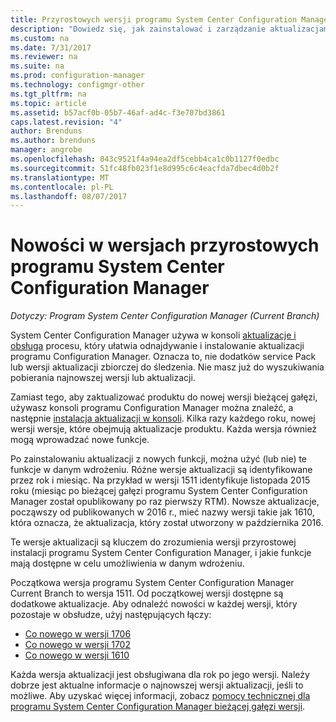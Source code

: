 ```yaml
---
title: Przyrostowych wersji programu System Center Configuration Manager | Dokumentacja firmy Microsoft
description: "Dowiedz się, jak zainstalować i zarządzanie aktualizacjami w programie System Center Configuration Manager."
ms.custom: na
ms.date: 7/31/2017
ms.reviewer: na
ms.suite: na
ms.prod: configuration-manager
ms.technology: configmgr-other
ms.tgt_pltfrm: na
ms.topic: article
ms.assetid: b57acf0b-05b7-46af-ad4c-f3e707bd3861
caps.latest.revision: "4"
author: Brenduns
ms.author: brenduns
manager: angrobe
ms.openlocfilehash: 043c9521f4a94ea2df5cebb4ca1c0b1127f0edbc
ms.sourcegitcommit: 51fc48fb023f1e8d995c6c4eacfda7dbec4d0b2f
ms.translationtype: MT
ms.contentlocale: pl-PL
ms.lasthandoff: 08/07/2017
---
```

# <a name="whats-new-in-system-center-configuration-manager-incremental-versions"></a>Nowości w wersjach przyrostowych programu System Center Configuration Manager

*Dotyczy: Program System Center Configuration Manager (Current Branch)*




 System Center Configuration Manager używa w konsoli [aktualizacje i obsługa](/sccm/core/servers/manage/updates) procesu, który ułatwia odnajdywanie i instalowanie aktualizacji programu Configuration Manager. Oznacza to, nie dodatków service Pack lub wersji aktualizacji zbiorczej do śledzenia. Nie masz już do wyszukiwania pobierania najnowszej wersji lub aktualizacji.

 Zamiast tego, aby zaktualizować produktu do nowej wersji bieżącej gałęzi, używasz konsoli programu Configuration Manager można znaleźć, a następnie [instalacja aktualizacji w konsoli](../../../core/servers/manage/install-in-console-updates.md). Kilka razy każdego roku, nowej wersji wersje, które obejmują aktualizacje produktu. Każda wersja również mogą wprowadzać nowe funkcje.  

 Po zainstalowaniu aktualizacji z nowych funkcji, można użyć (lub nie) te funkcje w danym wdrożeniu. Różne wersje aktualizacji są identyfikowane przez rok i miesiąc. Na przykład w wersji 1511 identyfikuje listopada 2015 roku (miesiąc po bieżącej gałęzi programu System Center Configuration Manager został opublikowany po raz pierwszy RTM). Nowsze aktualizacje, począwszy od publikowanych w 2016 r., mieć nazwy wersji takie jak 1610, która oznacza, że aktualizacja, który został utworzony w października 2016.

 Te wersje aktualizacji są kluczem do zrozumienia wersji przyrostowej instalacji programu System Center Configuration Manager, i jakie funkcje mają dostępne w celu umożliwienia w danym wdrożeniu.

 Początkowa wersja programu System Center Configuration Manager Current Branch to wersja 1511. Od początkowej wersji dostępne są dodatkowe aktualizacje. Aby odnaleźć nowości w każdej wersji, który pozostaje w obsłudze, użyj następujących łączy:
  - [Co nowego w wersji 1706](../../../core/plan-design/changes/whats-new-in-version-1706.md)  
  - [Co nowego w wersji 1702](../../../core/plan-design/changes/whats-new-in-version-1702.md)
  - [Co nowego w wersji 1610](../../../core/plan-design/changes/whats-new-in-version-1610.md)


 Każda wersja aktualizacji jest obsługiwana dla rok po jego wersji. Należy dobrze jest aktualne informacje o najnowszej wersji aktualizacji, jeśli to możliwe. Aby uzyskać więcej informacji, zobacz [pomocy technicznej dla programu System Center Configuration Manager bieżącej gałęzi wersji](../../../core/servers/manage/current-branch-versions-supported.md).  
